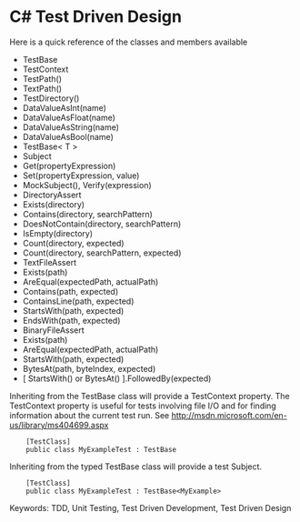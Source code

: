 C# Test Driven Design
=====================

Here is a quick reference of the classes and members available

- TestBase
 - TestContext
 - TestPath()
 - TextPath()
 - TestDirectory()
 - DataValueAsInt(name)
 - DataValueAsFloat(name)
 - DataValueAsString(name)
 - DataValueAsBool(name)
- TestBase< T >
 - Subject
 - Get(propertyExpression)
 - Set(propertyExpression, value)
 - MockSubject(), Verify(expression)
- DirectoryAssert
 - Exists(directory)
 - Contains(directory, searchPattern)
 - DoesNotContain(directory, searchPattern)
 - IsEmpty(directory)
 - Count(directory, expected)
 - Count(directory, searchPattern, expected)
- TextFileAssert
 - Exists(path)
 - AreEqual(expectedPath, actualPath)
 - Contains(path, expected)
 - ContainsLine(path, expected)
 - StartsWith(path, expected)
 - EndsWith(path, expected)
- BinaryFileAssert
 - Exists(path)
 - AreEqual(expectedPath, actualPath)
 - StartsWith(path, expected)
 - BytesAt(path, byteIndex, expected)
 - [ StartsWith() or BytesAt() ].FollowedBy(expected)

Inheriting from the TestBase class will provide a TestContext property.
The TestContext property is useful for tests involving file I/O and for finding information about the current test run.
See http://msdn.microsoft.com/en-us/library/ms404699.aspx 

		[TestClass]
		public class MyExampleTest : TestBase

Inheriting from the typed TestBase<T> class will provide a test Subject.

		[TestClass]
		public class MyExampleTest : TestBase<MyExample>

Keywords: TDD, Unit Testing, Test Driven Development, Test Driven Design
